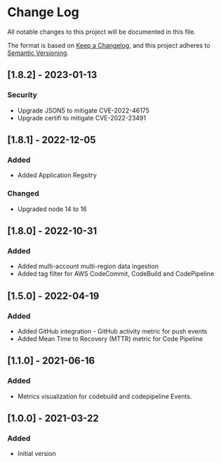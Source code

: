 # Change Log
All notable changes to this project will be documented in this file.

The format is based on [Keep a Changelog](https://keepachangelog.com/en/1.0.0/),
and this project adheres to [Semantic Versioning](https://semver.org/spec/v2.0.0.html).
## [1.8.2] - 2023-01-13
### Security
- Upgrade JSON5 to mitigate CVE-2022-46175
- Upgrade certifi to mitigate CVE-2022-23491

## [1.8.1] - 2022-12-05
### Added
- Added Application Regsitry
### Changed
- Upgraded node 14 to 16

## [1.8.0] - 2022-10-31
### Added
- Added multi-account multi-region data ingestion
- Added tag filter for AWS CodeCommit, CodeBuild and CodePipeline

## [1.5.0] - 2022-04-19
### Added
- Added GitHub integration - GitHub activity metric for push events
- Added Mean Time to Recovery (MTTR) metric for Code Pipeline

## [1.1.0] - 2021-06-16
### Added
- Metrics visualization for codebuild and codepipeline Events.

## [1.0.0] - 2021-03-22
### Added
- Initial version

